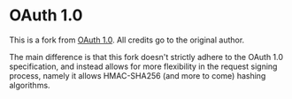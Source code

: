 # OAuth 1.0

This is a fork from [OAuth 1.0](https://github.com/tesaguri/oauth1-request-rs). All credits go to the original author.

The main difference is that this fork doesn't strictly adhere to the OAuth 1.0 specification, and instead allows for more flexibility in the request signing process,
namely it allows HMAC-SHA256 (and more to come) hashing algorithms.
